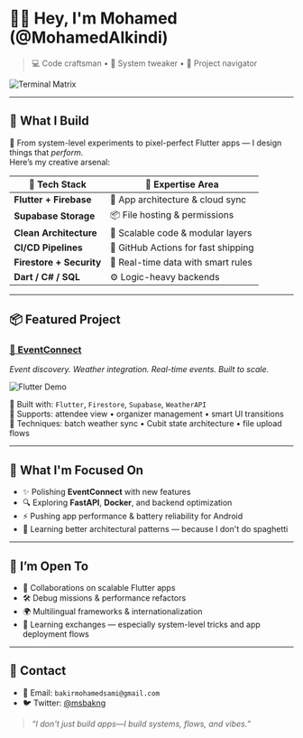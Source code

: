 # 👋🏼 Hey, I'm Mohamed (@MohamedAlkindi)  

> 💻 Code craftsman • 🔧 System tweaker • 🚀 Project navigator

![Terminal Matrix](https://media.tenor.com/lnUj9sLJ6QIAAAAd/matrix-code.gif)

---

## 🧠 What I Build

🚨 From system-level experiments to pixel-perfect Flutter apps — I design things that *perform*.  
Here’s my creative arsenal:

| 🔧 Tech Stack            | 🚀 Expertise Area                       |
|--------------------------|----------------------------------------|
| **Flutter + Firebase**   | 🧼 App architecture & cloud sync       |
| **Supabase Storage**     | 📦 File hosting & permissions         |
| **Clean Architecture**   | 🧠 Scalable code & modular layers     |
| **CI/CD Pipelines**      | 🤖 GitHub Actions for fast shipping   |
| **Firestore + Security** | 🔐 Real-time data with smart rules    |
| **Dart / C# / SQL**      | ⚙️ Logic-heavy backends               |

---

## 📦 Featured Project

### [🎉 EventConnect](https://github.com/MohamedAlkindi/EventConnect)  
_Event discovery. Weather integration. Real-time events. Built to scale._

![Flutter Demo](https://media.tenor.com/CYFZc_E8bwsAAAAd/developer-coding.gif)

🔨 Built with: `Flutter`, `Firestore`, `Supabase`, `WeatherAPI`  
📲 Supports: attendee view • organizer management • smart UI transitions  
🧪 Techniques: batch weather sync • Cubit state architecture • file upload flows  

---

## 🎯 What I'm Focused On

- ✨ Polishing **EventConnect** with new features  
- 🔍 Exploring **FastAPI**, **Docker**, and backend optimization
- ⚡ Pushing app performance & battery reliability for Android  
- 📐 Learning better architectural patterns — because I don't do spaghetti

---

## 📣 I’m Open To

- 🔎 Collaborations on scalable Flutter apps  
- 🛠️ Debug missions & performance refactors  
- 🌍 Multilingual frameworks & internationalization  
- 🤝 Learning exchanges — especially system-level tricks and app deployment flows

---

## 🚀 Contact

- 📧 Email: `bakirmohamedsami@gmail.com`  
- 🐦 Twitter: [@msbakng](https://twitter.com/msbakng)

> _“I don't just build apps—I build systems, flows, and vibes.”_
